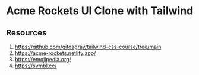 # Acme Rockets UI Clone with Tailwind

## Resources
1) https://github.com/gitdagray/tailwind-css-course/tree/main
2) https://acme-rockets.netlify.app/
3) https://emojipedia.org/
4) https://symbl.cc/